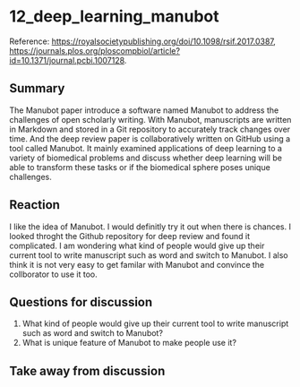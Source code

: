 # 12_deep_learning_manubot

Reference: https://royalsocietypublishing.org/doi/10.1098/rsif.2017.0387, https://journals.plos.org/ploscompbiol/article?id=10.1371/journal.pcbi.1007128.


## Summary
The Manubot paper introduce a software named Manubot to address the challenges of open scholarly writing. With Manubot, manuscripts are written in Markdown and stored in a Git repository to accurately track changes over time.  And the deep review paper is collaboratively written on GitHub using a tool called Manubot. It mainly examined applications of deep learning to a variety of biomedical problems and discuss whether deep learning will be able to transform these tasks or if the biomedical sphere poses unique challenges. 


## Reaction

I like the idea of Manubot. I would definitly try it out when there is chances. I looked throght the Github repository for deep review and found it complicated. I am wondering what kind of people would give up their current tool to write manuscript such as word and switch to Manubot. I also think it is not very easy to get familar with Manubot and convince the collborator to use it too.


## Questions for discussion

1. What kind of people would give up their current tool to write manuscript such as word and switch to Manubot?
2. What is unique feature of Manubot to make people use it?

## Take away from discussion
